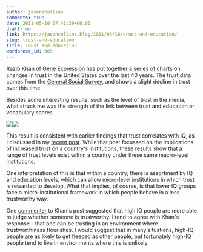 ```yaml
---
author: jasonacollins
comments: true
date: 2011-05-10 07:41:39+00:00
draft: no
link: https://jasoncollins.blog/2011/05/10/trust-and-education/
slug: trust-and-education
title: Trust and education
wordpress_id: 903
---
```


Razib Khan of [Gene Expression](http://blogs.discovermagazine.com/gnxp/) has put together [a series of charts](http://blogs.discovermagazine.com/gnxp/2011/05/the-slow-decline-of-trust-over-time/) on changes in trust in the United States over the last 40 years. The trust data comes from the [General Social Survey](http://sda.berkeley.edu/cgi-bin/hsda?harcsda+gss10), and shows a slight decline in trust over this time.

Besides some interesting results, such as the level of trust in the media, what struck me was the strength of the link between trust and education or vocabulary scores.

[![](https://jasoncollins.blog/wp-content/uploads/2011/05/trust-education-1992-2010.jpg)](https://jasoncollins.blog/wp-content/uploads/2011/05/trust-education-1992-2010.jpg)[![](https://jasonallancollins.files.wordpress.com/2011/05/trust-vocabulary-1992-2010.jpg)](https://jasonallancollins.files.wordpress.com/2011/05/trust-vocabulary-1992-2010.jpg)

This result is consistent with earlier findings that trust correlates with IQ, as I discussed in my [recent post](https://jasoncollins.blog/2011/04/jones-on-iq-and-immigration/). While that post focussed on the implications of increased trust on a country's institutions, these results show that a range of trust levels exist within a country under these same macro-level institutions.

One interpretation of this is that within a country, there is assortment by IQ and education levels, which can allow micro-level institutions in which trust is rewarded to develop. What that implies, of course, is that lower IQ groups face a micro-institutional framework in which people behave in a less trustworthy way.

One [commenter](http://blogs.discovermagazine.com/gnxp/2011/05/the-slow-decline-of-trust-over-time/#comment-69203) to Khan's post suggested that high IQ people are more able to judge whether someone is trustworthy. I tend to agree with Khan's response - that one can be trusting in an environment where trustworthiness flourishes. I would suggest that in many situations, high-IQ people are as likely to get fleeced as other people, but fortunately high-IQ people tend to live in environments where this is unlikely.
